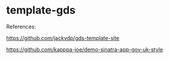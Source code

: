 # template-gds

References:

https://github.com/jackvdp/gds-template-site

https://github.com/kapppa-joe/demo-sinatra-app-gov-uk-style
